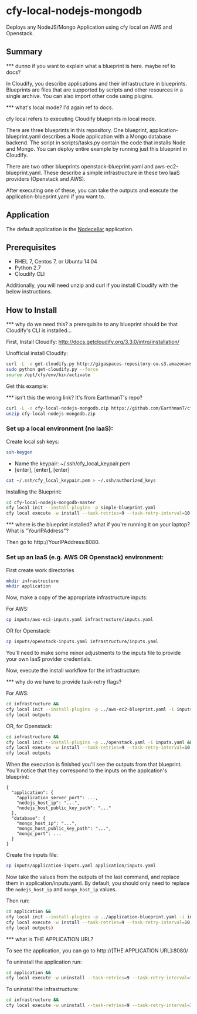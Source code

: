 # cfy-local-nodejs-mongodb

Deploys any NodeJS/Mongo Application using cfy local on AWS and Openstack.

## Summary

*** dunno if you want to explain what a blueprint is here. maybe ref to docs?

In Cloudify, you describe applications and their infrastructure in blueprints. Blueprints are files that are supported by scripts and other resources in a single archive. You can also import other code using plugins.

*** what's local mode? I'd again ref to docs.

cfy local refers to executing Cloudify blueprints in local mode.

There are three blueprints in this repository. One blueprint, application-blueprint.yaml describes a Node application with a Mongo database backend. The script in scripts/tasks.py contain the code that installs Node and Mongo. You can deploy entire example by running just this blueprint in Cloudify.

There are two other blueprints openstack-blueprint.yaml and aws-ec2-blueprint.yaml. These describe a simple infrastructure in these two IaaS providers (Openstack and AWS).

After executing one of these, you can take the outputs and execute the application-blueprint.yaml if you want to.

## Application
The default application is the [Nodecellar](http://coenraets.org/blog/2012/10/nodecellar-sample-application-with-backbone-js-twitter-bootstrap-node-js-express-and-mongodb/) application.

## Prerequisites

* RHEL 7, Centos 7, or Ubuntu 14.04
* Python 2.7
* Cloudify CLI

Additionally, you will need unzip and curl if you install Cloudify with the below instructions.

## How to Install

*** why do we need this? a prerequisite to any blueprint should be that Cloudify's CLI is installed...

First, Install Cloudify: http://docs.getcloudify.org/3.3.0/intro/installation/

Unofficial install Cloudify:

```bash
curl -L -o get-cloudify.py http://gigaspaces-repository-eu.s3.amazonaws.com/org/cloudify3/get-cloudify.py
sudo python get-cloudify.py --force
source /opt/cfy/env/bin/activate
```

Get this example:

*** isn't this the wrong link? It's from EarthmanT's repo?

```bash
curl -L -o cfy-local-nodejs-mongodb.zip https://github.com/EarthmanT/cfy-local-nodejs-mongodb/archive/master.zip
unzip cfy-local-nodejs-mongodb.zip
```

### Set up a local environment (no IaaS):

Create local ssh keys:

```bash
ssh-keygen
```

* Name the keypair: ~/.ssh/cfy_local_keypair.pem
* [enter], [enter], [enter]

```bash
cat ~/.ssh/cfy_local_keypair.pem > ~/.ssh/authorized_keys
```

Installing the Blueprint:

```bash
cd cfy-local-nodejs-mongodb-master
cfy local init --install-plugins -p simple-blueprint.yaml
cfy local execute -w install --task-retries=9 --task-retry-interval=10
```

*** where is the blueprint installed? what if you're running it on your laptop? What is "YourIPAddress"?

Then go to http://YourIPAddress:8080.

### Set up an IaaS (e.g. AWS OR Openstack) environment:

First create work directories

```bash
mkdir infrastructure
mkdir application
```

Now, make a copy of the appropriate infrastructure inputs:

For AWS:

```bash
cp inputs/aws-ec2-inputs.yaml infrastructure/inputs.yaml
```

OR for Openstack:

```bash
cp inputs/openstack-inputs.yaml infrastructure/inputs.yaml
```

You'll need to make some minor adjustments to the inputs file to provide your own IaaS provider credentials.

Now, execute the install workflow for the infrastructure:

*** why do we have to provide task-retry flags?

For AWS:

```bash
cd infrastructure &&
cfy local init --install-plugins -p ../aws-ec2-blueprint.yaml -i inputs.yaml &&cfy local execute -w install --task-retries=9 --task-retry-interval=10 && 
cfy local outputs
```
OR, for Openstack:

```bash
cd infrastructure &&
cfy local init --install-plugins -p ../openstack.yaml -i inputs.yaml &&
cfy local execute -w install --task-retries=9 --task-retry-interval=10 &&
cfy local outputs
```

When the execution is finished you'll see the outputs from that blueprint. You'll notice that they correspond to the inputs on the applcation's blueprint:

```
{
  "application": {
    "application_server_port": ...,
    "nodejs_host_ip": "...",
    "nodejs_host_public_key_path": "..."
  },
  "database": {
    "mongo_host_ip": "...",
    "mongo_host_public_key_path": "...",
    "mongo_port": ...
  }
}
```

Create the inputs file:
```bash
cp inputs/application-inputs.yaml application/inputs.yaml
```

Now take the values from the outputs of the last command, and replace them in application/inputs.yaml. By default, you should only need to replace the `nodejs_host_ip` and `mongo_host_ip` values.

Then run:
```bash
cd application &&
cfy local init --install-plugins -p ../application-blueprint.yaml -i inputs.yaml &&
cfy local execute -w install --task-retries=9 --task-retry-interval=10 &&
cfy local outputs)
```

*** what is THE APPLICATION URL?

To see the application, you can go to http://[THE APPLICATION URL]:8080/

To uninstall the application run:
```bash
cd application &&
cfy local execute -w uninstall --task-retries=9 --task-retry-interval=10
```

To uninstall the infrastructure:
```bash
cd infrastructure &&
cfy local execute -w uninstall --task-retries=9 --task-retry-interval=10
```
